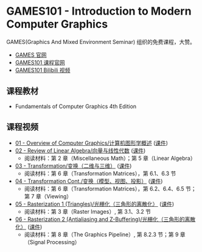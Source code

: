 # GAMES101 - Introduction to Modern Computer Graphics

GAMES(Graphics And Mixed Environment Seminar) 组织的免费课程，大赞。

* [GAMES 官网][1]
* [GAMES101 课程官网][2]
* [GAMES101 Bilibili 视频][3]


## 课程教材

* Fundamentals of Computer Graphics 4th Edition



## 课程视频

* [01 - Overview of Computer Graphics/计算机图形学概述][3] ([课件][6])
* [02 - Review of Linear Algebra/向量与线性代数][4] ([课件][7])
  * 阅读材料：第 2 章（Miscellaneous Math）；第 5 章（Linear Algebra）
* [03 - Transformation/变换（二维与三维）][5] ([课件][9])
  * 阅读材料：第 6 章（Transformation Matrices），第 6.1、6.3 节
* [04 - Transformation Cont./变换（模型、视图、投影）][8] ([课件][10])
  * 阅读材料：第 6 章（Transformation Matrices），第 6.2、6.4、6.5 节；第 7 章（Viewing）
* [05 - Rasterization 1 (Triangles)/光栅化（三角形的离散化）][11] ([课件][13])
  * 阅读材料：第 3 章（Raster Images）, 第 3.1、3.2 节
* [06 - Rasterization 2 (Antialiasing and Z-Buffering)/光栅化（三角形的离散化）][12] ([课件][14])
  * 阅读材料：第 8 章（The Graphics Pipeline）, 第 8.2.3 节；第 9 章（Signal Processing）



[1]:http://games-cn.org/
[2]:https://sites.cs.ucsb.edu/~lingqi/teaching/games101.html
[3]:https://www.bilibili.com/video/BV1X7411F744
[4]:https://www.bilibili.com/video/BV1X7411F744?p=2
[5]:https://www.bilibili.com/video/BV1X7411F744?p=3
[6]:https://sites.cs.ucsb.edu/~lingqi/teaching/resources/GAMES101_Lecture_01.pdf
[7]:https://sites.cs.ucsb.edu/~lingqi/teaching/resources/GAMES101_Lecture_02.pdf
[8]:https://www.bilibili.com/video/BV1X7411F744?p=4
[9]:https://sites.cs.ucsb.edu/~lingqi/teaching/resources/GAMES101_Lecture_03.pdf
[10]:https://sites.cs.ucsb.edu/~lingqi/teaching/resources/GAMES101_Lecture_04.pdf
[11]:https://www.bilibili.com/video/BV1X7411F744?p=5
[12]:https://www.bilibili.com/video/BV1X7411F744?p=6
[13]:https://sites.cs.ucsb.edu/~lingqi/teaching/resources/GAMES101_Lecture_05.pdf
[14]:https://sites.cs.ucsb.edu/~lingqi/teaching/resources/GAMES101_Lecture_06.pdf
